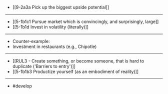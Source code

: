 - [[9-2a3a Pick up the biggest upside potential]]
---
- [[5-1b1c1 Pursue market which is convincingly, and surprisingly, large]]
- [[5-1b1d Invest in volatility (literally)]]
---
- Counter-example:
- Investment in restaurants (e.g., Chipotle)
---
- [[RUL3 - Create something, or become someone, that is hard to duplicate ('Barriers to entry')]]
- [[5-1b1b3 Productize yourself (as an embodiment of reality)]]
---
- #develop
